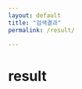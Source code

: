 ```yaml
---
layout: default
title: "검색결과"
permalink: /result/

---
```


<h1> result </h1>

<body>
<div></div>
<script>
  (function() {
    var cx = '010636037274443700993:d4lmq-e3f-0';
    var gcse = document.createElement('script');
    gcse.type = 'text/javascript';
    gcse.async = true;
    gcse.src = 'https://cse.google.com/cse.js?cx=' + cx;
    var s = document.getElementsByTagName('script')[0];
    s.parentNode.insertBefore(gcse, s);

  })();
	

</script>
<div></div>
<gcse:searchresults-only></gcse:searchresults-only>
</body>
